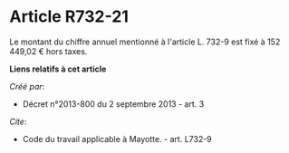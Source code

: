 # Article R732-21

Le montant du chiffre annuel mentionné à l'article L. 732-9 est fixé à 152 449,02 € hors taxes.

**Liens relatifs à cet article**

_Créé par_:

  - Décret n°2013-800 du 2 septembre 2013 - art. 3

_Cite_:

  - Code du travail applicable à Mayotte. - art. L732-9
